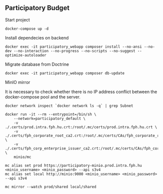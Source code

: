 ## Participatory Budget

Start project
```
docker-compose up -d
```

Install dependecies on backend
```
docker exec -it participatory_webapp composer install --no-ansi --no-dev --no-interaction --no-progress --no-scripts --no-suggest --optimize-autoloader
```

Migrate database from Doctrine
```
docker exec -it participatory_webapp composer db-update
```

MinIO mirror

It is necessary to check whether there is no IP address conflict between the docker-compose pool and the server.
```
docker network inspect `docker network ls -q` | grep Subnet
```

```
docker run -it --rm --entrypoint=/bin/sh \
    --network=participatory_default \
    -v ./.certs/prod.intra.fph.hu.crt:/root/.mc/certs/prod.intra.fph.hu.crt \
    -v ./.certs/fph_corporate_root_ca2.crt:/root/.mc/certs/CAs/fph_corporate_root_ca2.crt \
    -v ./.certs/fph_corp_enterprise_issuer_ca2.crt:/root/.mc/certs/CAs/fph_corp_enterprise_issuer_ca2.crt \
    minio/mc

mc alias set prod https://participatory-minio.prod.intra.fph.hu <minio_username> <minio_password> --api s3v4
mc alias set local http://minio:9000 <minio_username> <minio_password> --api s3v4

mc mirror --watch prod/shared local/shared
```
